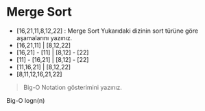 # Merge Sort
- [16,21,11,8,12,22] : Merge Sort Yukarıdaki dizinin sort türüne göre aşamalarını yazınız.
- [16,21,11] | [8,12,22]
- [16,21] - [11] | [8,12] - [22]
- [11] - [16,21] | [8,12] - [22]
- [11,16,21] | [8,12,22]
- [8,11,12,16,21,22]
>Big-O Notation gösterimini yazınız.

Big-O logn(n)
